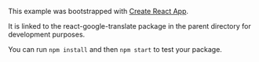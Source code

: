 This example was bootstrapped with [Create React App](https://github.com/facebook/create-react-app).

It is linked to the react-google-translate package in the parent directory for development purposes.

You can run `npm install` and then `npm start` to test your package.
